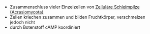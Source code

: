 - Zusammenschluss vieler Einzelzellen von [Zelluläre Schleimpilze (Acrasiomycota)](Biologie-Bachelor/Mikrobiologie/Eukaryoten/Schleimpilze(Mycetozoa)/Zelluläre-Schleimpilze-(Acrasiomycota).md)
- Zellen kriechen zusammen und bilden Fruchtkörper, verschmelzen jedoch nicht
- durch Botenstoff cAMP koordiniert
